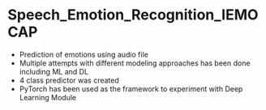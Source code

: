 # Speech_Emotion_Recognition_IEMOCAP

- Prediction of emotions using audio file
- Multiple attempts with different modeling approaches has been done including ML and DL
- 4 class predictor was created
- PyTorch has been used as the framework to experiment with Deep Learning Module
